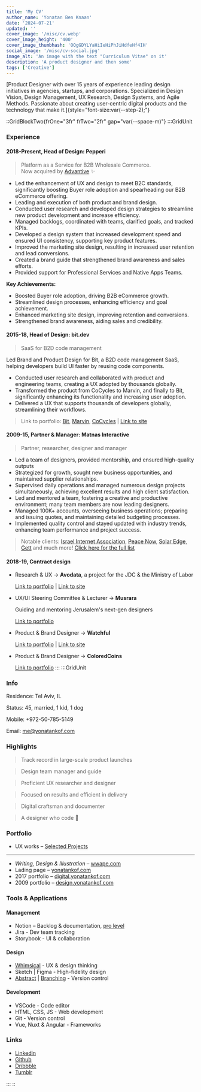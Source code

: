 ```yaml
---
title: 'My CV'
author_name: 'Yonatan Ben Knaan'
date: '2024-07-21'
updated: ''
cover_image: '/misc/cv.webp'
cover_image_height: '400'
cover_image_thumbhash: 'OQgGDYLYaHiIeHiPhJiHdfeHf4IH'
social_image: '/misc/cv-social.jpg'
image_alt: 'An image with the text "Curriculum Vitae" on it'
description: 'A product designer and then some'
tags: ['Creative']
---
```


[Product Designer with over 15 years of experience leading design initiatives in agencies, startups, and corporations. Specialized in Design Vision, Design Management, UX Research, Design Systems, and Agile Methods. Passionate about creating user-centric digital products and the technology that make it.]{style="font-size:var(--step-2);"}

::GridBlockTwo{frOne="3fr" frTwo="2fr" gap="var(--space-m)"}
:::GridUnit
### Experience

#### 2018-Present, Head of Design: **Pepperi**

> Platform as a Service for B2B Wholesale Commerce.  
> Now acquired by [Advantive](https://www.advantive.com/) ✨

- Led the enhancement of UX and design to meet B2C standards, significantly boosting Buyer role adoption and spearheading our B2B eCommerce offering.
- Leading and execution of both product and brand design. 
- Conducted user research and developed design strategies to streamline new product development and increase efficiency.
- Managed backlogs, coordinated with teams, clarified goals, and tracked KPIs.
- Developed a design system that increased development speed and ensured UI consistency, supporting key product features.
- Improved the marketing site design, resulting in increased user retention and lead conversions.
- Created a brand guide that strengthened brand awareness and sales efforts.
- Provided support for Professional Services and Native Apps Teams.

**Key Achievements:**

- Boosted Buyer role adoption, driving B2B eCommerce growth.
- Streamlined design processes, enhancing efficiency and goal achievement.
- Enhanced marketing site design, improving retention and conversions.
- Strengthened brand awareness, aiding sales and credibility.

#### 2015-18, Head of Design: **bit.dev**

> SaaS for B2D code management

Led Brand and Product Design for Bit, a B2D code management SaaS, helping developers build UI faster by reusing code components. 

- Conducted user research and collaborated with product and engineering teams, creating a UX adopted by thousands globally.
- Transformed the product from CoCycles to Marvin, and finally to Bit, significantly enhancing its functionality and increasing user adoption.
- Delivered a UX that supports thousands of developers globally, streamlining their workflows.

> Link to portfolio: [Bit](https://www.notion.so/Bit-dev-478e936d204f4f11b664332219e942b5?pvs=21), [Marvin](https://www.notion.so/Marvin-ed9474e1109340aabccbb942827a75a7?pvs=21), [CoCycles](https://digital.yonatankof.com/projects/cocycles.html) | [Link to site](https://bit.dev/)
> 

#### 2009-15, Partner & Manager: **Matnas Interactive**

> Partner, researcher, designer and manager

- Led a team of designers, provided mentorship, and ensured high-quality outputs
- Strategized for growth, sought new business opportunities, and maintained supplier relationships.
- Supervised daily operations and managed numerous design projects simultaneously, achieving excellent results and high client satisfaction.
- Led and mentored a team, fostering a creative and productive environment; many team members are now leading designers.
- Managed 100K+ accounts, overseeing business operations; preparing and issuing quotes, and maintaining detailed budgeting processes.
- Implemented quality control and stayed updated with industry trends, enhancing team performance and project success.

> Notable clients: [Israel Internet Association](https://www.isoc.org.il/), [Peace Now](https://peacenow.org.il/en), [Solar Edge](https://www.solaredge.com/), [Gett](https://gett.com/)  and much more!  [Click here for the full list](https://www.notion.so/a17940737eaa4e04895857ffeb9840c2?pvs=21)
> 

#### 2018-19, Contract design

- Research & UX  →  **Avodata**, a project for the JDC & the Ministry of Labor
    
    [Link to portfolio](https://www.notion.so/Avodata-1167af7b206f44fda5d5db073c771ebd?pvs=21) | [Link to site](https://avodata.labor.gov.il/)
    
- UX/UI Steering Committee & Lecturer → **Musrara**
    
    Guiding and mentoring Jerusalem's next-gen designers
    
    [Link to portfolio](https://www.notion.so/Musrara-the-school-of-art-31a0d0d56d4047cebff808b7b68a46b5?pvs=21)
    
- Product & Brand Designer → **Watchful**
    
    [Link to portfolio](https://www.notion.so/Watchful-0fff525c409e4188b76d117b8474f781?pvs=21) | [Link to site](https://www.watchful.ai/)
    
- Product & Brand Designer → **ColoredCoins**
    
    [Link to portfolio](https://digital.yonatankof.com/projects/coloredcoins.html)
:::
:::GridUnit

### Info

Residence: Tel Aviv, IL

Status: 45, married, 1 kid, 1 dog  

Mobile: +972-50-785-5149

Email: [me@yonatankof.com](mailto:me@yonatankof.com)

### Highlights

> Track record in large-scale product launches

> Design team manager and guide
 
> Proficient UX researcher and designer
 
> Focused on results and efficient in delivery
 
> Digital craftsman and documenter
 
> A designer who code 🦄

### Portfolio

- UX works – [Selected Projects](https://www.notion.so/Selected-Projects-34911efb11f64b52a85c69663ef73721?pvs=21)

---

- *Writing, Design & Illustration –* [wwape.com](https://wwape.com/)
- Lading page –  [yonatankof.com](https://yonatankof.com/)
- 2017 portfolio – [digital.yonatankof.com](https://digital.yonatankof.com/index.html)
- 2009 portfolio – [design.yonatankof.com](https://design.yonatankof.com/)

### Tools & Applications

#### Management

- Notion – Backlog & documentation, [pro level](https://www.credly.com/badges/f0128da6-1a01-4245-8e93-5d40274cf042/public_url)
- Jira - Dev team tracking
- Storybook - UI & collaboration

#### Design

- [Whimsical](https://whimsical.com/) - UX & design thinking
- Sketch | Figma - High-fidelity design
- [Abstract](https://www.abstract.com/) | [Branching](https://www.figma.com/best-practices/branching-in-figma/) - Version control

#### Development

- VSCode - Code editor
- HTML, CSS, JS - Web development
- Git - Version control
- Vue, Nuxt & Angular - Frameworks

### Links

- [Linkedin](https://www.linkedin.com/in/yonatankof/)
- [Github](https://github.com/YonatanKof)
- [Dribbble](https://dribbble.com/yonatan_kof)
- [Tumblr](https://abu-kof.tumblr.com/tagged/Kof/)

:::
::